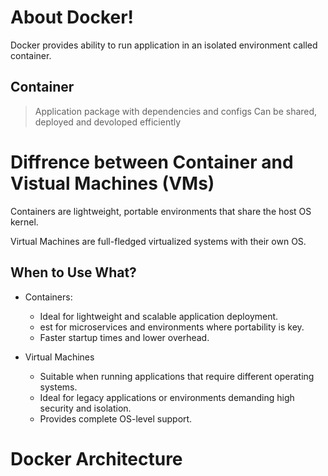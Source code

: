 # About Docker!

Docker provides ability to run application in an isolated environment called container.

## Container

> Application package with dependencies and configs
> Can be shared, deployed and devoloped efficiently

# Diffrence between Container and Vistual Machines (VMs)

Containers are lightweight, portable environments that share the host OS kernel.

Virtual Machines are full-fledged virtualized systems with their own OS.

## When to Use What?

* Containers:
    * Ideal for lightweight and scalable application deployment.
    * est for microservices and environments where portability is key.
    * Faster startup times and lower overhead.

* Virtual Machines
    * Suitable when running applications that require different operating systems.
    * Ideal for legacy applications or environments demanding high security and isolation.
    * Provides complete OS-level support.

# Docker Architecture

